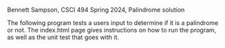 Bennett Sampson, CSCI 494 Spring 2024, Palindrome solution

The following program tests a users input to determine if it is a palindrome or not. 
The index.html page gives instructions on how to run the program, as well as the unit test that goes with it. 